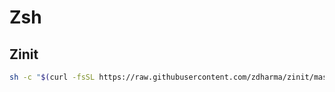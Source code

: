 # Zsh

## Zinit

```bash
sh -c "$(curl -fsSL https://raw.githubusercontent.com/zdharma/zinit/master/doc/install.sh)"
```

